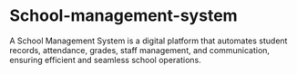 # School-management-system
A School Management System is a digital platform that automates student records, attendance, grades, staff management, and communication, ensuring efficient and seamless school operations.
